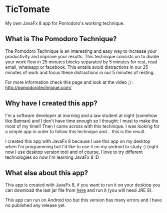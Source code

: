 # TicTomate
My own JavaFx 8 app for Pomodoro's working technique.

## What is The Pomodoro Technique?

The Pomodoro Technique is an interesting and easy way to increase your productivity and improve your results. This technique consists on to divide your work flow in 25 minutes blocks separated by 5 minutes for rest, read email, whatsapp or facebook. This entails avoid distractions in our 25 minutes of work and focus these distractions in our 5 minutes of resting.

For more information check this page and look at the video ;) : http://pomodorotechnique.com/

## Why have I created this app?

I'm a software developer at morning and a law student at night (somehow like Batman) and I don't have time enough so I thought: I must to make the most of my  time!! Then I came across with this technique. I was looking for a simple app in order to follow this technique and... this is the result. 

I created this app with JavaFx 8 because I use this app on my desktop when I'm programming but I'd like to use it on my android to study :) (right now I use desktop version too) and of course, I love to try different technologies so now I'm learning JavaFx 8 :D

## What else about this app?

This app is created with JavaFx 8, if you want to run it on your desktop you can download the last jar file from [here](https://github.com/hektor7/TicTomate/releases) and run it (you will need JRE 8).

This app can run on Android too but this version has many errors and I have no published any release yet.
